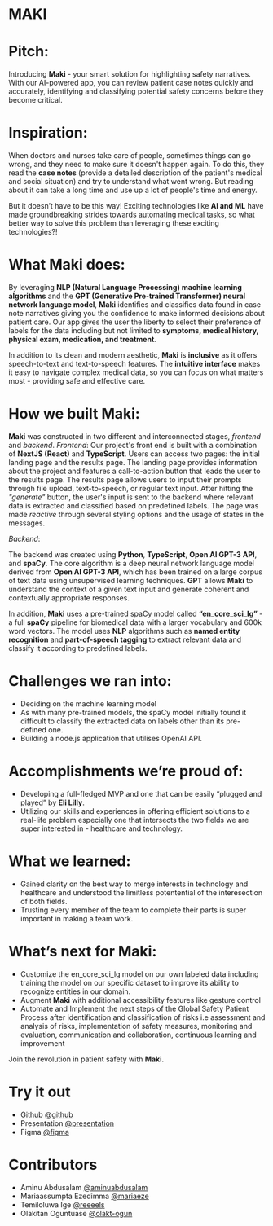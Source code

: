 # MAKI

# Pitch: 
Introducing **Maki** - your smart solution for highlighting safety narratives. With our AI-powered app, you can review patient case notes quickly and accurately, identifying and classifying potential safety concerns before they become critical. 

# Inspiration:
When doctors and nurses take care of people, sometimes things can go wrong, and they need to make sure it doesn't happen again. To do this, they read the **case notes** (provide a detailed description of the patient's medical and social situation) and try to understand what went wrong. But reading about it can take a long time and use up a lot of people's time and energy. 

But it doesn’t have to be this way! Exciting technologies like **AI and ML** have made groundbreaking strides towards automating medical tasks, so what better way to solve this problem than leveraging these exciting technologies?!


# What Maki does:
By leveraging **NLP (Natural Language Processing) machine learning algorithms** and the **GPT (Generative Pre-trained Transformer) neural network language model**, **Maki** identifies and classifies data found in case note narratives giving you the confidence to make informed decisions about patient care. Our app gives the user the liberty to select their preference of labels for the data including but not limited to **symptoms, medical history, physical exam, medication, and treatment**.

In addition to its clean and modern aesthetic, **Maki** is **inclusive** as it offers speech-to-text and text-to-speech features. The **intuitive interface** makes it easy to navigate complex medical data, so you can focus on what matters most - providing safe and effective care.


# How we built Maki:
**Maki** was constructed in two different and interconnected stages, *frontend* and *backend*.
*Frontend*:
Our project's front end is built with a combination of **NextJS (React)** and **TypeScript**. Users can access two pages: the initial landing page and the results page. The landing page provides information about the project and features a call-to-action button that leads the user to the results page. The results page allows users to input their prompts through file upload, text-to-speech, or regular text input. After hitting the *"generate"* button, the user's input is sent to the backend where relevant data is extracted and classified based on predefined labels. The page was made *reactive* through several styling options and the usage of states in the messages.

*Backend*:

The backend was created using **Python**, **TypeScript**, **Open AI GPT-3 API**, and **spaCy**. The core algorithm is a deep neural network language model derived from **Open AI GPT-3 API**, which has been trained on a large corpus of text data using unsupervised learning techniques. **GPT** allows **Maki** to understand the context of a given text input and generate coherent and contextually appropriate responses. 

In addition, **Maki** uses a pre-trained spaCy model called **“en_core_sci_lg”** - a full **spaCy** pipeline for biomedical data with a larger vocabulary and 600k word vectors. The  model uses **NLP** algorithms such as **named entity recognition** and **part-of-speech tagging** to extract relevant data and classify it according to predefined labels.


# Challenges we ran into:
- Deciding on the machine learning model
- As with many pre-trained models, the spaCy model initially found it difficult to classify the extracted data on labels other than its pre-defined one.
- Building a node.js application that utilises OpenAI API.

# Accomplishments we’re proud of:
- Developing a full-fledged MVP and one that can be easily “plugged and played” by **Eli Lilly**.
- Utilizing our skills and experiences in offering efficient solutions to a real-life problem especially one that intersects the two fields we are super interested in - healthcare and technology.


# What we learned:
- Gained clarity on the best way to merge interests in technology and healthcare and understood the limitless potentential of the interesection of both fields. 
- Trusting every member of the team to complete their parts is super important in making a team work.

# What’s next for Maki:
- Customize the en_core_sci_lg model on our own labeled data including training the model on our specific dataset to improve its ability to recognize entities in our domain. 
- Augment **Maki** with additional accessibility features like gesture control
- Automate and Implement the next steps of the Global Safety Patient Process after identification and classification of risks i.e assessment and analysis of risks, implementation of safety measures, monitoring and evaluation, communication and collaboration, continuous learning and improvement 



Join the revolution in patient safety with **Maki**.


# Try it out
- Github [@github]( https://github.com/reeeels/MAKI)
- Presentation [@presentation](https://docs.google.com/presentation/d/1zaPoWmBeCDl69FFItpxflnEZfHjmvVwJTIyUnh4uj6A/edit?usp=sharing)
- Figma [@figma](https://www.figma.com/file/P81kNcdv5OqpxOfMXMGkco?node-id=0:1&comments-enabled=1&locale=en)

# Contributors
- Aminu Abdusalam [@aminuabdusalam](https://github.com/aminuabdusalam)
- Mariaassumpta Ezedimma [@mariaeze](https://github.com/mariaeze)
- Temiloluwa Ige [@reeeels](https://github.com/reeeels)
- Olakitan Oguntuase [@olakt-ogun](https://github.com/olakt-ogun)
